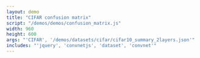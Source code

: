 ```yaml
---
layout: demo
title: "CIFAR confusion matrix"
script: "/demos/demos/confusion_matrix.js"
width: 960
height: 600
args: "'CIFAR', '/demos/datasets/cifar/cifar10_summary_2layers.json'"
includes: "'jquery', 'convnetjs', 'dataset', 'convnet'"
---
```



